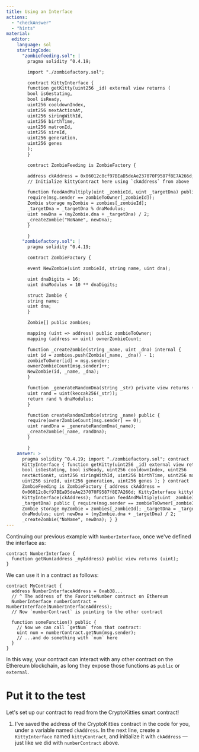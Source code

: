 ```yaml
---
title: Using an Interface
actions:
  - "checkAnswer"
  - "hints"
material:
  editor:
    language: sol
    startingCode:
      "zombiefeeding.sol": |
        pragma solidity ^0.4.19;

        import "./zombiefactory.sol";

        contract KittyInterface {
        function getKitty(uint256 _id) external view returns (
        bool isGestating,
        bool isReady,
        uint256 cooldownIndex,
        uint256 nextActionAt,
        uint256 siringWithId,
        uint256 birthTime,
        uint256 matronId,
        uint256 sireId,
        uint256 generation,
        uint256 genes
        );
        }

        contract ZombieFeeding is ZombieFactory {

        address ckAddress = 0x06012c8cf97BEaD5deAe237070F9587f8E7A266d;
        // Initialize kittyContract here using `ckAddress` from above

        function feedAndMultiply(uint _zombieId, uint _targetDna) public {
        require(msg.sender == zombieToOwner[_zombieId]);
        Zombie storage myZombie = zombies[_zombieId];
        _targetDna = _targetDna % dnaModulus;
        uint newDna = (myZombie.dna + _targetDna) / 2;
        _createZombie("NoName", newDna);
        }

        }
      "zombiefactory.sol": |
        pragma solidity ^0.4.19;

        contract ZombieFactory {

        event NewZombie(uint zombieId, string name, uint dna);

        uint dnaDigits = 16;
        uint dnaModulus = 10 ** dnaDigits;

        struct Zombie {
        string name;
        uint dna;
        }

        Zombie[] public zombies;

        mapping (uint => address) public zombieToOwner;
        mapping (address => uint) ownerZombieCount;

        function _createZombie(string _name, uint _dna) internal {
        uint id = zombies.push(Zombie(_name, _dna)) - 1;
        zombieToOwner[id] = msg.sender;
        ownerZombieCount[msg.sender]++;
        NewZombie(id, _name, _dna);
        }

        function _generateRandomDna(string _str) private view returns (uint) {
        uint rand = uint(keccak256(_str));
        return rand % dnaModulus;
        }

        function createRandomZombie(string _name) public {
        require(ownerZombieCount[msg.sender] == 0);
        uint randDna = _generateRandomDna(_name);
        _createZombie(_name, randDna);
        }

        }
    answer: >
      pragma solidity ^0.4.19; import "./zombiefactory.sol"; contract
      KittyInterface { function getKitty(uint256 _id) external view returns (
      bool isGestating, bool isReady, uint256 cooldownIndex, uint256
      nextActionAt, uint256 siringWithId, uint256 birthTime, uint256 matronId,
      uint256 sireId, uint256 generation, uint256 genes ); } contract
      ZombieFeeding is ZombieFactory { address ckAddress =
      0x06012c8cf97BEaD5deAe237070F9587f8E7A266d; KittyInterface kittyContract =
      KittyInterface(ckAddress); function feedAndMultiply(uint _zombieId, uint
      _targetDna) public { require(msg.sender == zombieToOwner[_zombieId]);
      Zombie storage myZombie = zombies[_zombieId]; _targetDna = _targetDna %
      dnaModulus; uint newDna = (myZombie.dna + _targetDna) / 2;
      _createZombie("NoName", newDna); } }
---
```


Continuing our previous example with `NumberInterface`, once we've defined the
interface as:

    contract NumberInterface {
      function getNum(address _myAddress) public view returns (uint);
    }

We can use it in a contract as follows:

    contract MyContract {
      address NumberInterfaceAddress = 0xab38...
      // ^ The address of the FavoriteNumber contract on Ethereum
      NumberInterface numberContract = NumberInterface(NumberInterfaceAddress);
      // Now `numberContract` is pointing to the other contract

      function someFunction() public {
        // Now we can call `getNum` from that contract:
        uint num = numberContract.getNum(msg.sender);
        // ...and do something with `num` here
      }
    }

In this way, your contract can interact with any other contract on the Ethereum
blockchain, as long they expose those functions as `public` or `external`.

# Put it to the test

Let's set up our contract to read from the CryptoKitties smart contract!

1. I've saved the address of the CryptoKitties contract in the code for you,
   under a variable named `ckAddress`. In the next line, create a
   `KittyInterface` named `kittyContract`, and initialize it with `ckAddress` —
   just like we did with `numberContract` above.
